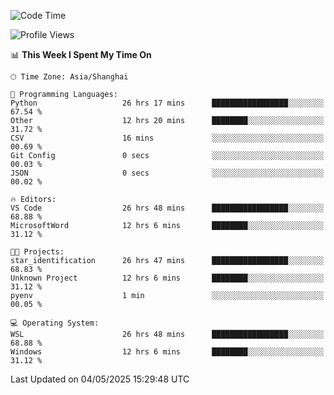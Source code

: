<!--START_SECTION:waka-->
![Code Time](http://img.shields.io/badge/Code%20Time-2%2C759%20hrs%2036%20mins-blue)

![Profile Views](http://img.shields.io/badge/Profile%20Views-0-blue)

📊 **This Week I Spent My Time On** 

```text
🕑︎ Time Zone: Asia/Shanghai

💬 Programming Languages: 
Python                   26 hrs 17 mins      █████████████████░░░░░░░░   67.54 % 
Other                    12 hrs 20 mins      ████████░░░░░░░░░░░░░░░░░   31.72 % 
CSV                      16 mins             ░░░░░░░░░░░░░░░░░░░░░░░░░   00.69 % 
Git Config               0 secs              ░░░░░░░░░░░░░░░░░░░░░░░░░   00.03 % 
JSON                     0 secs              ░░░░░░░░░░░░░░░░░░░░░░░░░   00.02 % 

🔥 Editors: 
VS Code                  26 hrs 48 mins      █████████████████░░░░░░░░   68.88 % 
MicrosoftWord            12 hrs 6 mins       ████████░░░░░░░░░░░░░░░░░   31.12 % 

🐱‍💻 Projects: 
star_identification      26 hrs 47 mins      █████████████████░░░░░░░░   68.83 % 
Unknown Project          12 hrs 6 mins       ████████░░░░░░░░░░░░░░░░░   31.12 % 
pyenv                    1 min               ░░░░░░░░░░░░░░░░░░░░░░░░░   00.05 % 

💻 Operating System: 
WSL                      26 hrs 48 mins      █████████████████░░░░░░░░   68.88 % 
Windows                  12 hrs 6 mins       ████████░░░░░░░░░░░░░░░░░   31.12 % 
```


 Last Updated on 04/05/2025 15:29:48 UTC
<!--END_SECTION:waka-->